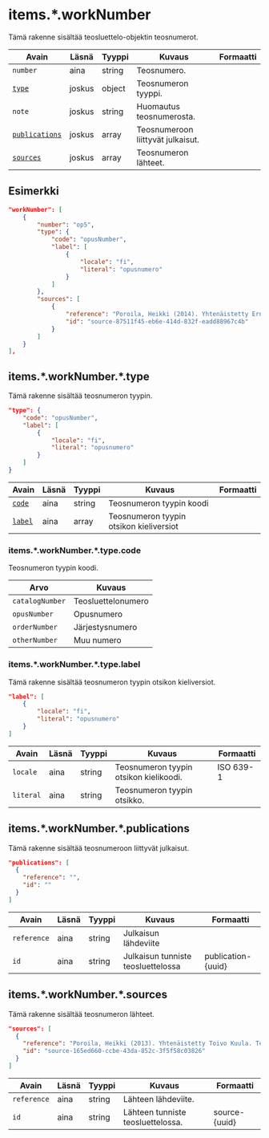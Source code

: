 # items.\*.workNumber

Tämä rakenne sisältää teosluettelo-objektin teosnumerot.

| Avain | Läsnä | Tyyppi | Kuvaus | Formaatti |
| --- | --- | --- | --- | --- |
| `number` | aina | string |  Teosnumero. |  |
| [`type`](#itemsworknumbertype) | joskus | object | Teosnumeron tyyppi. | |
| `note` | joskus | string |  Huomautus teosnumerosta. |  |
| [`publications`](#itemsworknumberpublications) | joskus | array | Teosnumeroon liittyvät julkaisut. | |
| [`sources`](#itemsworknumbersources) | joskus | array |  Teosnumeron lähteet. |  |

## Esimerkki

```JSON
"workNumber": [
    {
        "number": "op5",
        "type": {
            "code": "opusNumber",
            "label": [
                {
                    "locale": "fi",
                    "literal": "opusnumero"
                }
            ]
        },
        "sources": [
            {
                "reference": "Poroila, Heikki (2014). Yhtenäistetty Ernest Pingoud. Teosten yhtenäistettyjen nimekkeiden ohjeluettelo. Helsinki, Suomen musiikkikirjastoyhdistys. Suomen musiikkikirjastoyhdistyksen julkaisusarja, 169. PDF. ISBN 978-952-5363-68-5. ",
                "id": "source-87511f45-eb6e-414d-832f-eadd88967c4b"
            }
        ]
    }
],
```

## items.\*.workNumber.\*.type

Tämä rakenne sisältää teosnumeron tyypin.

```JSON
"type": {
    "code": "opusNumber",
    "label": [
        {
            "locale": "fi",
            "literal": "opusnumero"
        }
    ]
}
```

| Avain | Läsnä | Tyyppi | Kuvaus | Formaatti |
| --- | --- | --- | --- | --- |
| [`code`](#itemsworknumbertypecode) | aina | string |  Teosnumeron tyypin koodi | |
| [`label`](#itemsworknumbertypelabel) | aina | array | Teosnumeron tyypin otsikon kieliversiot | |

### items.\*.workNumber.\*.type.code

Teosnumeron tyypin koodi.

| Arvo | Kuvaus |
| --- | --- |
| `catalogNumber`| Teosluettelonumero |
| `opusNumber`| Opusnumero  |
| `orderNumber`| Järjestysnumero |
| `otherNumber`| Muu numero |


### items.\*.workNumber.\*.type.label

Tämä rakenne sisältää teosnumeron tyypin otsikon kieliversiot.

```JSON
"label": [
    {
        "locale": "fi",
        "literal": "opusnumero"
    }
]
```

| Avain | Läsnä | Tyyppi | Kuvaus | Formaatti |
| --- | --- | --- | --- | --- |
| `locale` | aina | string | Teosnumeron tyypin otsikon kielikoodi. | ISO 639-1 |
| `literal` | aina | string | Teosnumeron tyypin otsikko. | |


## items.\*.workNumber.\*.publications

Tämä rakenne sisältää teosnumeroon liittyvät julkaisut.

```JSON
"publications": [
  {
    "reference": "",
    "id": ""
  }
]
```

| Avain | Läsnä | Tyyppi | Kuvaus | Formaatti |
| --- | --- | --- | --- | --- |
| `reference` | aina | string | Julkaisun lähdeviite | |
| `id` | aina | string | Julkaisun tunniste teosluettelossa | publication-{uuid} |

## items.\*.workNumber.\*.sources

Tämä rakenne sisältää teosnumeron lähteet.

```JSON
"sources": [
  {
    "reference": "Poroila, Heikki (2013). Yhtenäistetty Toivo Kuula. Teosten yhtenäistettyjen nimekkeiden ohjeluettelo. Helsinki, Suomen musiikkikirjastoyhdistys. Suomen musiikkikirjastoyhdistyksen julkaisusarja, 154. Toinen laitos, verkkoversio 1.0. ISBN 978-952-5363-53-1.",
    "id": "source-165ed660-ccbe-43da-852c-3f5f58c03826"
  }
]
```

| Avain | Läsnä | Tyyppi | Kuvaus | Formaatti |
| --- | --- | --- | --- | --- |
| `reference` | aina | string | Lähteen lähdeviite. | |
| `id` | aina | string | Lähteen tunniste teosluettelossa. | source-{uuid} |